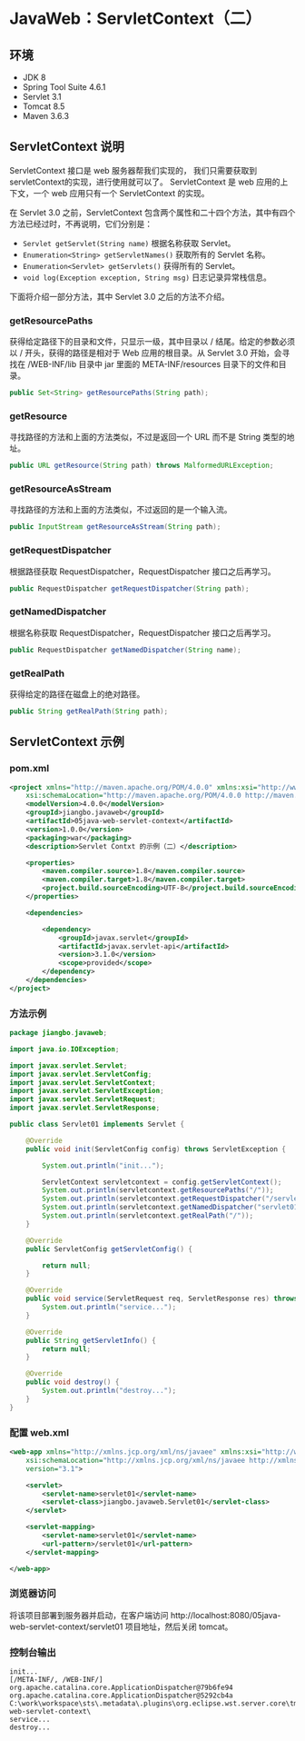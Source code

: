 # JavaWeb：ServletContext（二）

## 环境

- JDK 8
- Spring Tool Suite 4.6.1
- Servlet 3.1
- Tomcat 8.5
- Maven 3.6.3

## ServletContext 说明

ServletContext 接口是 web 服务器帮我们实现的，
我们只需要获取到 servletContext的实现，进行使用就可以了。
ServletContext 是 web 应用的上下文，一个 web 应用只有一个 ServletContext 的实现。

在 Servlet 3.0 之前，ServletContext 包含两个属性和二十四个方法，其中有四个方法已经过时，不再说明，它们分别是：

- `Servlet getServlet(String name)` 根据名称获取 Servlet。
- `Enumeration<String> getServletNames()` 获取所有的 Servlet 名称。
- `Enumeration<Servlet> getServlets()` 获得所有的 Servlet。
- `void log(Exception exception, String msg)` 日志记录异常栈信息。

下面将介绍一部分方法，其中 Servlet 3.0 之后的方法不介绍。

### getResourcePaths

获得给定路径下的目录和文件，只显示一级，其中目录以 / 结尾。给定的参数必须以 / 开头，获得的路径是相对于 Web 应用的根目录。从 Servlet 3.0 开始，会寻找在 /WEB-INF/lib 目录中 jar 里面的 META-INF/resources 目录下的文件和目录。

```java
public Set<String> getResourcePaths(String path);
```

### getResource

寻找路径的方法和上面的方法类似，不过是返回一个 URL 而不是 String 类型的地址。

```java
public URL getResource(String path) throws MalformedURLException;
```

### getResourceAsStream

寻找路径的方法和上面的方法类似，不过返回的是一个输入流。

```java
public InputStream getResourceAsStream(String path);
```

### getRequestDispatcher

根据路径获取 RequestDispatcher，RequestDispatcher 接口之后再学习。

```java
public RequestDispatcher getRequestDispatcher(String path);
```

### getNamedDispatcher

根据名称获取 RequestDispatcher，RequestDispatcher 接口之后再学习。

```java
public RequestDispatcher getNamedDispatcher(String name);
```

### getRealPath

获得给定的路径在磁盘上的绝对路径。

```java
public String getRealPath(String path);
```

## ServletContext 示例

### pom.xml

```xml
<project xmlns="http://maven.apache.org/POM/4.0.0" xmlns:xsi="http://www.w3.org/2001/XMLSchema-instance"
    xsi:schemaLocation="http://maven.apache.org/POM/4.0.0 http://maven.apache.org/xsd/maven-4.0.0.xsd">
    <modelVersion>4.0.0</modelVersion>
    <groupId>jiangbo.javaweb</groupId>
    <artifactId>05java-web-servlet-context</artifactId>
    <version>1.0.0</version>
    <packaging>war</packaging>
    <description>Servlet Contxt 的示例（二）</description>

    <properties>
        <maven.compiler.source>1.8</maven.compiler.source>
        <maven.compiler.target>1.8</maven.compiler.target>
        <project.build.sourceEncoding>UTF-8</project.build.sourceEncoding>
    </properties>

    <dependencies>

        <dependency>
            <groupId>javax.servlet</groupId>
            <artifactId>javax.servlet-api</artifactId>
            <version>3.1.0</version>
            <scope>provided</scope>
        </dependency>
    </dependencies>
</project>
```

### 方法示例

```java
package jiangbo.javaweb;

import java.io.IOException;

import javax.servlet.Servlet;
import javax.servlet.ServletConfig;
import javax.servlet.ServletContext;
import javax.servlet.ServletException;
import javax.servlet.ServletRequest;
import javax.servlet.ServletResponse;

public class Servlet01 implements Servlet {

    @Override
    public void init(ServletConfig config) throws ServletException {

        System.out.println("init...");

        ServletContext servletcontext = config.getServletContext();
        System.out.println(servletcontext.getResourcePaths("/"));
        System.out.println(servletcontext.getRequestDispatcher("/servlet01"));
        System.out.println(servletcontext.getNamedDispatcher("servlet01"));
        System.out.println(servletcontext.getRealPath("/"));
    }

    @Override
    public ServletConfig getServletConfig() {

        return null;
    }

    @Override
    public void service(ServletRequest req, ServletResponse res) throws ServletException, IOException {
        System.out.println("service...");
    }

    @Override
    public String getServletInfo() {
        return null;
    }

    @Override
    public void destroy() {
        System.out.println("destroy...");
    }
}
```

### 配置 web.xml

```xml
<web-app xmlns="http://xmlns.jcp.org/xml/ns/javaee" xmlns:xsi="http://www.w3.org/2001/XMLSchema-instance"
    xsi:schemaLocation="http://xmlns.jcp.org/xml/ns/javaee http://xmlns.jcp.org/xml/ns/javaee/web-app_3_1.xsd"
    version="3.1">

    <servlet>
        <servlet-name>servlet01</servlet-name>
        <servlet-class>jiangbo.javaweb.Servlet01</servlet-class>
    </servlet>

    <servlet-mapping>
        <servlet-name>servlet01</servlet-name>
        <url-pattern>/servlet01</url-pattern>
    </servlet-mapping>

</web-app>
```

### 浏览器访问

将该项目部署到服务器并启动，在客户端访问 http://localhost:8080/05java-web-servlet-context/servlet01 项目地址，然后关闭 tomcat。

### 控制台输出

```text
init...
[/META-INF/, /WEB-INF/]
org.apache.catalina.core.ApplicationDispatcher@79b6fe94
org.apache.catalina.core.ApplicationDispatcher@5292cb4a
C:\work\workspace\sts\.metadata\.plugins\org.eclipse.wst.server.core\tmp0\wtpwebapps\05java-web-servlet-context\
service...
destroy...
```